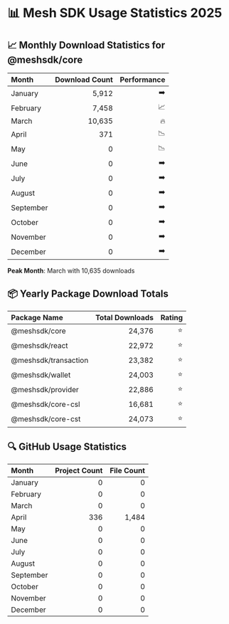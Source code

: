 # 📊 Mesh SDK Usage Statistics 2025

## 📈 Monthly Download Statistics for @meshsdk/core

| Month                                      |   Download Count |   Performance |
| :---------------------------------------- | --------------: | -----------: |
| January                                  |           5,912 |          ➡️ |
| February                                 |           7,458 |          📈 |
| March                                    |          10,635 |          🔥 |
| April                                    |             371 |          📉 |
| May                                      |               0 |          📉 |
| June                                     |               0 |          ➡️ |
| July                                     |               0 |          ➡️ |
| August                                   |               0 |          ➡️ |
| September                                |               0 |          ➡️ |
| October                                  |               0 |          ➡️ |
| November                                 |               0 |          ➡️ |
| December                                 |               0 |          ➡️ |

**Peak Month**: March with 10,635 downloads

## 📦 Yearly Package Download Totals

| Package Name                               |   Total Downloads |   Rating |
| :---------------------------------------- | ---------------: | -------: |
| @meshsdk/core                             |          24,376 |       ⭐ |
| @meshsdk/react                            |          22,972 |       ⭐ |
| @meshsdk/transaction                      |          23,382 |       ⭐ |
| @meshsdk/wallet                           |          24,003 |       ⭐ |
| @meshsdk/provider                         |          22,886 |       ⭐ |
| @meshsdk/core-csl                         |          16,681 |       ⭐ |
| @meshsdk/core-cst                         |          24,073 |       ⭐ |

## 🔍 GitHub Usage Statistics

| Month                                      |   Project Count |   File Count |
| :---------------------------------------- | -------------: | -----------: |
| January                                  |              0 |           0 |
| February                                 |              0 |           0 |
| March                                    |              0 |           0 |
| April                                    |            336 |       1,484 |
| May                                      |              0 |           0 |
| June                                     |              0 |           0 |
| July                                     |              0 |           0 |
| August                                   |              0 |           0 |
| September                                |              0 |           0 |
| October                                  |              0 |           0 |
| November                                 |              0 |           0 |
| December                                 |              0 |           0 |